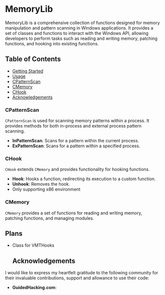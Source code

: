 # MemoryLib

MemoryLib is a comprehensive collection of functions designed for memory manipulation and pattern scanning in Windows applications. It provides a set of classes and functions to interact with the Windows API, allowing developers to perform tasks such as reading and writing memory, patching functions, and hooking into existing functions.

## Table of Contents

- [Getting Started](#getting-started)
- [Usage](#usage)
 - [CPatternScan](#cpatternscan)
 - [CMemory](#cmemory)
 - [CHook](#chook)
- [Acknowledgements](#acknowledgements)

### CPatternScan

`CPatternScan` is used for scanning memory patterns within a process. It provides methods for both in-process and external process pattern scanning.

- **InPatternScan**: Scans for a pattern within the current process.
- **ExPatternScan**: Scans for a pattern within a specified process.

 ### CHook

`CHook` extends `CMemory` and provides functionality for hooking functions.

- **Hook**: Hooks a function, redirecting its execution to a custom function.
- **Unhook**: Removes the hook.
- Only supporting x86 environment

### CMemory

`CMemory` provides a set of functions for reading and writing memory, patching functions, and managing modules.

## Plans

- Class for VMTHooks

   ## Acknowledgements

I would like to express my heartfelt gratitude to the following community for their invaluable contributions, support and allowance to use their code:
- **GuidedHacking.com**: 
